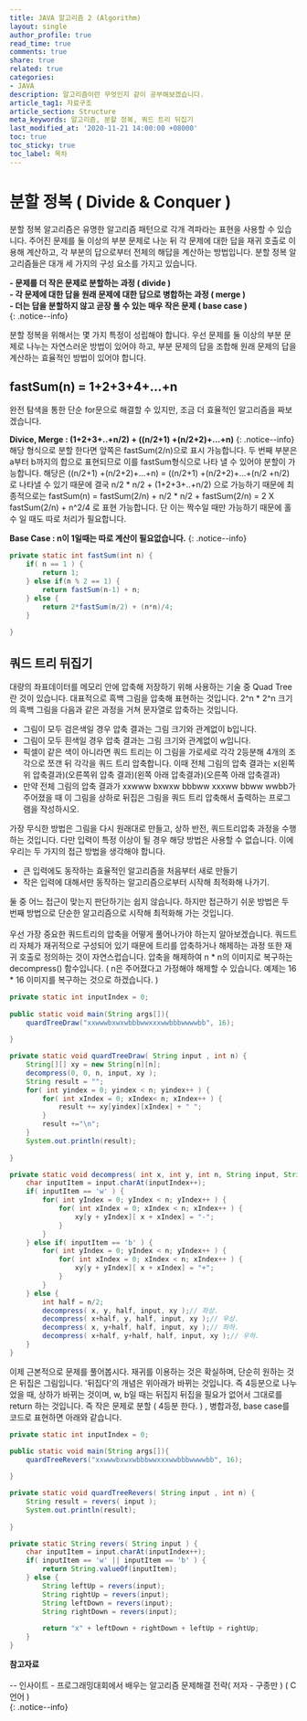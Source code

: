 ```yaml
---
title: JAVA 알고리즘 2 (Algorithm)
layout: single
author_profile: true
read_time: true
comments: true
share: true
related: true
categories:
- JAVA
description: 알고리즘이란 무엇인지 같이 공부해보겠습니다.
article_tag1: 자료구조
article_section: Structure
meta_keywords: 알고리즘, 분할 정복, 쿼드 트리 뒤집기
last_modified_at: '2020-11-21 14:00:00 +08000'
toc: true
toc_sticky: true
toc_label: 목차
---
```

# 분할 정복 ( Divide & Conquer )
분할 정복 알고리즘은 유명한 알고리즘 패턴으로 각개 격파라는 표현을 사용할 수 있습니다. 
주어진 문제를 둘 이상의 부분 문제로 나눈 뒤 각 문제에 대한 답을 재귀 호출로 이용해 계산하고, 
각 부분의 답으로부터 전체의 해답을 계산하는 방법입니다. 분할 정복 알고리즘들은 대개 세 가지의 구성 요소를 가지고 있습니다. 

**- 문제를 더 작은 문제로 분할하는 과정 ( divide )** <br>
**- 각 문제에 대한 답을 원래 문제에 대한 답으로 병합하는 과정 ( merge )**<br>
**- 더는 답을 분할하지 않고 곧장 풀 수 있는 매우 작은 문제 ( base case )**<br>
{: .notice--info}

분할 정복을 위해서는 몇 가지 특정이 성립해야 합니다. 우선 문제를 둘 이상의 부분 문제로 나누는 자연스러운 방법이 있어야 하고, 부분 문제의 답을 조합해 원래 문제의 답을 계산하는 효율적인 방법이 있어야 합니다.


## fastSum(n) = 1+2+3+4+...+n
완전 탐색을 통한 단순 for문으로 해결할 수 있지만, 조금 더 효율적인 알고리즘을 짜보겠습니다.

**Divice, Merge : (1+2+3+..+n/2) + ((n/2+1) +(n/2+2)+...+n)**
{: .notice--info}
해당 형식으로 분할 한다면 앞쪽은 fastSum(2/n)으로 표시 가능합니다. 두 번째 부분은 a부터 b까지의 합으로 표현되므로 이를 fastSum형식으로 나타 낼 수 있어야 분할이 가능합니다. 해당은 ((n/2+1) +(n/2+2)+...+n) = ((n/2+1) +(n/2+2)+...+(n/2 +n/2) 로 나타낼 수 있기 때문에 결국 n/2 * n/2 + (1+2+3+..+n/2) 으로 가능하기 때문에 최종적으로는 fastSum(n) = fastSum(2/n) + n/2 * n/2 + fastSum(2/n) = 2 X fastSum(2/n) + n^2/4 로 표현 가능합니다. 단 이는 짝수일 때만 가능하기 때문에 홀수 일 때도 따로 처리가 필요합니다.

**Base Case : n이 1일때는 따로 계산이 필요없습니다.**
{: .notice--info}

```java
private static int fastSum(int n) {
    if( n == 1 ) {
        return 1;
    } else if(n % 2 == 1) {
        return fastSum(n-1) + n;
    } else {
        return 2*fastSum(n/2) + (n*n)/4;
    }
    
}
```

## 쿼드 트리 뒤집기
대량의 좌표데이터를 메모리 안에 압축해 저장하기 위해 사용하는 기술 중 Quad Tree란 것이 있습니다. 대표적으로 흑백 그림을 압축해 표현하는 것입니다. 2^n * 2^n 크기의 흑백 그림을 다음과 같은 과정을 거쳐 문자열로 압축하는 것입니다.

- 그림이 모두 검은색일 경우 압축 결과는 그림 크기와 관계없이 b입니다.
- 그림이 모두 흰색일 경우 압축 결과는 그림 크기와 관계없이 w입니다.
- 픽셀이 같은 색이 아니라면 쿼드 트리는 이 그림을 가로세로 각각 2등분해 4개의 조각으로 쪼갠 뒤 각각을 쿼드 트리 압축합니다. 이때 전체 그림의 압축 결과는 x(왼쪽 위 압축결과)(오른쪽위 압축 결과)(왼쪽 아래 압축결과)(오른쪽 아래 압축결과)
- 만약 전체 그림의 압축 결과가 xxwww bxwxw bbbww xxxww bbww wwbb가 주어졌을 때 이 그림을 상하로 뒤집은 그림을 쿼드 트리 압축해서 출력하는 프로그램을 작성하시오.

가장 무식한 방법은 그림을 다시 원래대로 만들고, 상하 반전, 쿼드트리압축 과정을 수행하는 것입니다. 다만 입력이 특정 이상이 될 경우 해당 방법은 사용할 수 없습니다. 이에 우리는 두 가지의 접근 방법을 생각해야 합니다.

- 큰 입력에도 동작하는 효율적인 알고리즘을 처음부터 새로 만들기
- 작은 입력에 대해서만 동작하는 알고리즘으로부터 시작해 최적화해 나가기.

둘 중 어느 접근이 맞는지 판단하기는 쉽지 않습니다. 하지만 접근하기 쉬운 방법은 두 번째 방법으로 단순한 알고리즘으로 시작해 최적화해 가는 것입니다. 
<br/><br/>
우선 가장 중요한 쿼드트리의 압축을 어떻게 풀어나가야 하는지 알아보겠습니다. 
쿼드트리 자체가 재귀적으로 구성되어 있기 때문에 트리를 압축하거나 해제하는 과정 또한 재귀 호출로 정의하는 것이 자연스럽습니다. 
압축을 해제하여 n * n의 이미지로 복구하는 decompress() 함수입니다. ( n은 주어졌다고 가정해야 해제할 수 있습니다. 예제는 16 * 16 이미지를 복구하는 것으로 하겠습니다. )

```java
private static int inputIndex = 0;
    
public static void main(String args[]){
    quardTreeDraw("xxwwwbxwxwbbbwwxxxwwbbbwwwwbb", 16);
    
}

private static void quardTreeDraw( String input , int n) {
    String[][] xy = new String[n][n];
    decompress(0, 0, n, input, xy );
    String result = "";
    for( int yindex = 0; yindex < n; yindex++ ) {
        for( int xIndex = 0; xIndex< n; xIndex++ ) {
            result += xy[yindex][xIndex] + " ";
        }
        result +="\n";
    }
    System.out.println(result);
    
}

private static void decompress( int x, int y, int n, String input, String[][] xy) {
    char inputItem = input.charAt(inputIndex++);
    if( inputItem == 'w' ) {
        for( int yIndex = 0; yIndex < n; yIndex++ ) {
            for( int xIndex = 0; xIndex < n; xIndex++ ) {
                xy[y + yIndex][ x + xIndex] = "-";
            }
        }
    } else if( inputItem == 'b' ) {
        for( int yIndex = 0; yIndex < n; yIndex++ ) {
            for( int xIndex = 0; xIndex < n; xIndex++ ) {
                xy[y + yIndex][ x + xIndex] = "+";
            }
        }
    } else {
        int half = n/2;
        decompress( x, y, half, input, xy );// 좌상.
        decompress( x+half, y, half, input, xy );// 우상.
        decompress( x, y+half, half, input, xy );// 좌하.
        decompress( x+half, y+half, half, input, xy );// 우하.
    }
}
```

이제 근본적으로 문제를 풀어봅시다. 재귀를 이용하는 것은 확실하며, 단순히 원하는 것은 뒤집은 그림입니다. 
'뒤집다'의 개념은 위아래가 바뀌는 것입니다. 즉 4등분으로 나누었을 때, 상하가 바뀌는 것이며, w, b일 때는 뒤집지 뒤집을 필요가 없어서 그대로를 return 하는 것입니다. 
즉 작은 문제로 분할 ( 4등분 한다. ) , 병합과정, base case를 코드로 표현하면 아래와 같습니다.

```java
private static int inputIndex = 0;

public static void main(String args[]){
    quardTreeRevers("xxwwwbxwxwbbbwwxxxwwbbbwwwwbb", 16);
    
}

private static void quardTreeRevers( String input , int n) {
    String result = revers( input );
    System.out.println(result);
    
}

private static String revers( String input ) {
    char inputItem = input.charAt(inputIndex++);
    if( inputItem == 'w' || inputItem == 'b' ) {
        return String.valueOf(inputItem);
    } else {
        String leftUp = revers(input);
        String rightUp = revers(input);
        String leftDown = revers(input);
        String rightDown = revers(input);
        
        return "x" + leftDown + rightDown + leftUp + rightUp;
    }
}
```

**참고자료** <br> <br>
-- 인사이트 - 프로그래밍대회에서 배우는 알고리즘 문제해결 전략( 저자 - 구종만 ) ( C언어 ) <br> 
{: .notice--info}
